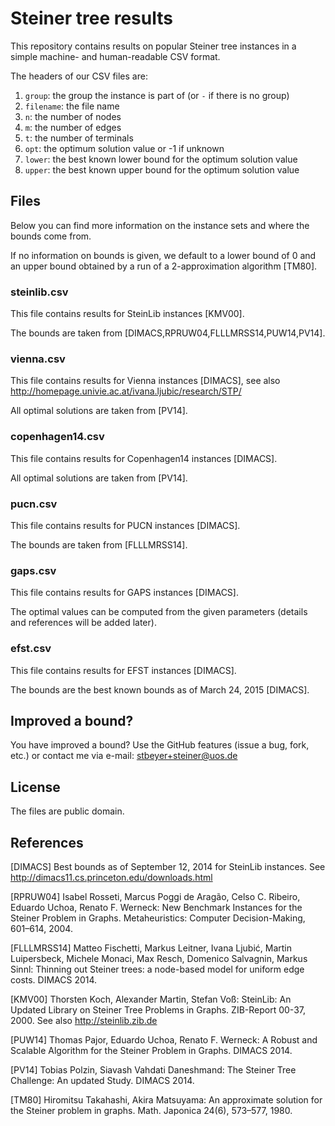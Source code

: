 # Steiner tree results

This repository contains results on popular Steiner tree instances
in a simple machine- and human-readable CSV format.

The headers of our CSV files are:

 1. `group`: the group the instance is part of (or `-` if there is no group)
 2. `filename`: the file name
 3. `n`: the number of nodes
 4. `m`: the number of edges
 5. `t`: the number of terminals
 6. `opt`: the optimum solution value or -1 if unknown
 7. `lower`: the best known lower bound for the optimum solution value
 8. `upper`: the best known upper bound for the optimum solution value

## Files

Below you can find more information on the instance sets and
where the bounds come from.

If no information on bounds is given, we default to a lower bound
of 0 and an upper bound obtained by a run of a 2-approximation
algorithm [TM80].

### steinlib.csv

This file contains results for SteinLib instances [KMV00].

The bounds are taken from
[DIMACS,RPRUW04,FLLLMRSS14,PUW14,PV14].

### vienna.csv

This file contains results for Vienna instances [DIMACS],
see also http://homepage.univie.ac.at/ivana.ljubic/research/STP/

All optimal solutions are taken from [PV14].

### copenhagen14.csv

This file contains results for Copenhagen14 instances [DIMACS].

All optimal solutions are taken from [PV14].

### pucn.csv

This file contains results for PUCN instances [DIMACS].

The bounds are taken from [FLLLMRSS14].

### gaps.csv

This file contains results for GAPS instances [DIMACS].

The optimal values can be computed from the given parameters
(details and references will be added later).

### efst.csv

This file contains results for EFST instances [DIMACS].

The bounds are the best known bounds as of March 24, 2015 [DIMACS].

## Improved a bound?

You have improved a bound?
Use the GitHub features (issue a bug, fork, etc.)
or contact me via e-mail: stbeyer+steiner@uos.de

## License

The files are public domain.

## References

[DIMACS]
Best bounds as of September 12, 2014 for SteinLib instances.
See http://dimacs11.cs.princeton.edu/downloads.html

[RPRUW04]
Isabel Rosseti, Marcus Poggi de Aragão, Celso C. Ribeiro,
Eduardo Uchoa, Renato F. Werneck:
New Benchmark Instances for the Steiner Problem in Graphs.
Metaheuristics: Computer Decision-Making, 601–614, 2004.

[FLLLMRSS14]
Matteo Fischetti, Markus Leitner, Ivana Ljubić, Martin Luipersbeck,
Michele Monaci, Max Resch, Domenico Salvagnin, Markus Sinnl:
Thinning out Steiner trees: a node-based model for uniform edge costs.
DIMACS 2014.

[KMV00]
Thorsten Koch, Alexander Martin, Stefan Voß:
SteinLib: An Updated Library on Steiner Tree Problems in Graphs.
ZIB-Report 00-37, 2000. See also http://steinlib.zib.de

[PUW14]
Thomas Pajor, Eduardo Uchoa, Renato F. Werneck:
A Robust and Scalable Algorithm for the Steiner Problem in Graphs.
DIMACS 2014.

[PV14]
Tobias Polzin, Siavash Vahdati Daneshmand:
The Steiner Tree Challenge: An updated Study.
DIMACS 2014.

[TM80]
Hiromitsu Takahashi, Akira Matsuyama:
An approximate solution for the Steiner problem in graphs.
Math. Japonica 24(6), 573–577, 1980.
